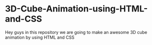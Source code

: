 # 3D-Cube-Animation-using-HTML-and-CSS
Hey guys in this repository we are going to make an awesome 3D cube animation by using HTML and CSS
